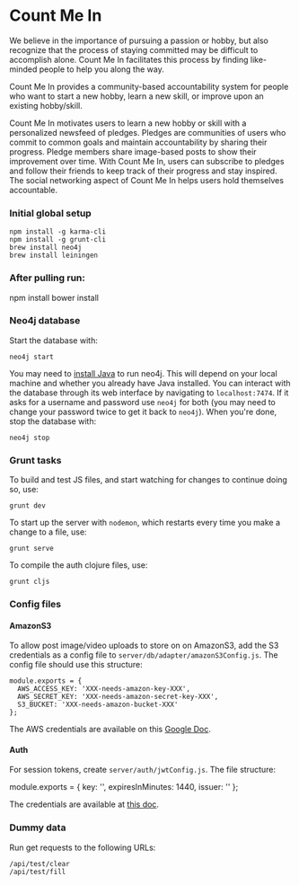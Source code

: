 # Count Me In

We believe in the importance of pursuing a passion or hobby, but also recognize that the process of staying committed may be difficult to accomplish alone. Count Me In facilitates this process by finding like-minded people to help you along the way.

Count Me In provides a community-based accountability system for people who want to start a new hobby, learn a new skill, or improve upon an existing hobby/skill.

Count Me In motivates users to learn a new hobby or skill with a personalized newsfeed of pledges. Pledges are communities of users who commit to common goals and maintain accountability by sharing their progress. Pledge members share image-based posts to show their improvement over time. With Count Me In, users can subscribe to pledges and follow their friends to keep track of their progress and stay inspired. The social networking aspect of Count Me In helps users hold themselves accountable. 

### Initial global setup
```
npm install -g karma-cli
npm install -g grunt-cli
brew install neo4j
brew install leiningen
```

### After pulling run:
npm install
bower install

### Neo4j database

Start the database with:

```
neo4j start
```
You may need to [install Java](http://www.oracle.com/technetwork/java/javase/downloads/jdk8-downloads-2133151.html) to run neo4j. This will depend on your local machine and whether you already have Java installed.
You can interact with the database through its web interface by navigating to `localhost:7474`. If it asks for a username and password use `neo4j` for both (you may need to change your password twice to get it back to `neo4j`). When you're done, stop the database with:

```
neo4j stop
```

### Grunt tasks

To build and test JS files, and start watching for changes to continue doing so, use:

```
grunt dev
```

To start up the server with `nodemon`, which restarts every time you make a change to a file, use:

```
grunt serve
```

To compile the auth clojure files, use:

```
grunt cljs
```

### Config files

#### AmazonS3

To allow post image/video uploads to store on on AmazonS3, add the S3 credentials as a config file to `server/db/adapter/amazonS3Config.js`. The config file should use this structure:

```
module.exports = {
  AWS_ACCESS_KEY: 'XXX-needs-amazon-key-XXX',
  AWS_SECRET_KEY: 'XXX-needs-amazon-secret-key-XXX',
  S3_BUCKET: 'XXX-needs-amazon-bucket-XXX'
};
```

The AWS credentials are available on this [Google Doc](https://docs.google.com/document/d/1TzxPP-hfm_p5H_gI3S8qP4N8m2JUzrTRPdNRZmJhWXQ/edit).

#### Auth

For session tokens, create `server/auth/jwtConfig.js`. The file structure: 

module.exports = {
  key: '',
  expiresInMinutes: 1440,
  issuer: ''
};

The credentials are available at [this doc](https://docs.google.com/document/d/1Sd_zXhSkAJzQVhhoJR1OPg4nOuhhkvE5NguweNTEcsU/edit).

### Dummy data

Run get requests to the following URLs:

```
/api/test/clear
/api/test/fill
```


